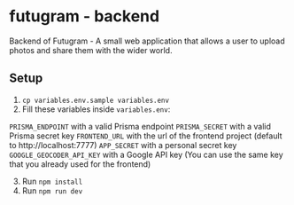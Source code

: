 # futugram - backend

Backend of Futugram - A small web application that allows a user to upload photos and share them with the wider world.

## Setup

1.  `cp variables.env.sample variables.env`
2.  Fill these variables inside `variables.env`:

`PRISMA_ENDPOINT` with a valid Prisma endpoint
`PRISMA_SECRET` with a valid Prisma secret key
`FRONTEND_URL` with the url of the frontend project (default to http://localhost:7777)
`APP_SECRET` with a personal secret key
`GOOGLE_GEOCODER_API_KEY` with a Google API key (You can use the same key that you already used for the frontend)

3.  Run `npm install`
4.  Run `npm run dev`
